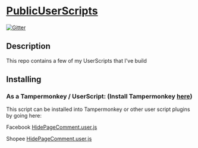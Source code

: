 # [PublicUserScripts](https://github.com/KhanhPham2411/PublicUserScripts)

[![Gitter](https://badges.gitter.im/Join%20Chat.svg)]()

## Description

This repo contains a few of my UserScripts that I've build


Installing
----------

### As a Tampermonkey / UserScript: (Install Tampermonkey [here](https://chrome.google.com/webstore/detail/tampermonkey/dhdgffkkebhmkfjojejmpbldmpobfkfo))

This script can be installed into Tampermonkey or other user script plugins by going here:

Facebook
[HidePageComment.user.js](https://github.com/KhanhPham2411/PublicUserScripts/raw/main/Facebook/HidePageComment.user.js)

Shopee
[HidePageComment.user.js](https://github.com/KhanhPham2411/PublicUserScripts/raw/main/Shopee/ShopeeRemoveAds.js)
